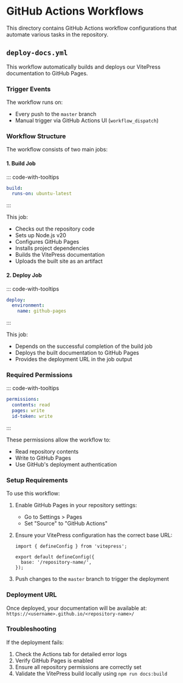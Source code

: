 # GitHub Actions Workflows

This directory contains GitHub Actions workflow configurations that automate various tasks in the repository.

## `deploy-docs.yml`

This workflow automatically builds and deploys our VitePress documentation to GitHub Pages.

### Trigger Events

The workflow runs on:

- Every push to the `master` branch
- Manual trigger via GitHub Actions UI (`workflow_dispatch`)

### Workflow Structure

The workflow consists of two main jobs:

#### 1. Build Job

::: code-with-tooltips

```yaml
build:
  runs-on: ubuntu-latest
```

:::

This job:

- Checks out the repository code
- Sets up Node.js v20
- Configures GitHub Pages
- Installs project dependencies
- Builds the VitePress documentation
- Uploads the built site as an artifact

#### 2. Deploy Job

::: code-with-tooltips

```yaml
deploy:
  environment:
    name: github-pages
```

:::

This job:

- Depends on the successful completion of the build job
- Deploys the built documentation to GitHub Pages
- Provides the deployment URL in the job output

### Required Permissions

::: code-with-tooltips

```yaml
permissions:
  contents: read
  pages: write
  id-token: write
```

:::

These permissions allow the workflow to:

- Read repository contents
- Write to GitHub Pages
- Use GitHub's deployment authentication

### Setup Requirements

To use this workflow:

1. Enable GitHub Pages in your repository settings:

   - Go to Settings > Pages
   - Set "Source" to "GitHub Actions"

2. Ensure your VitePress configuration has the correct base URL:

   ```js:preview
   import { defineConfig } from 'vitepress';

   export default defineConfig({
     base: '/repository-name/',
   });
   ```

3. Push changes to the `master` branch to trigger the deployment

### Deployment URL

Once deployed, your documentation will be available at:
`https://<username>.github.io/<repository-name>/`

### Troubleshooting

If the deployment fails:

1. Check the Actions tab for detailed error logs
2. Verify GitHub Pages is enabled
3. Ensure all repository permissions are correctly set
4. Validate the VitePress build locally using `npm run docs:build`
